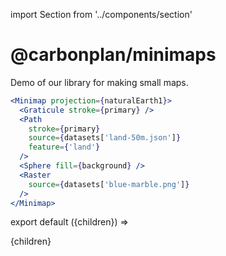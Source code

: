 import Section from '../components/section'

# @carbonplan/minimaps

Demo of our library for making small maps.

```jsx live
<Minimap projection={naturalEarth1}>
  <Graticule stroke={primary} />
  <Path 
    stroke={primary} 
    source={datasets['land-50m.json']} 
    feature={'land'} 
  />
  <Sphere fill={background} />
  <Raster
    source={datasets['blue-marble.png']}
  />
</Minimap>
```

export default ({children}) => <Section name='intro'>{children}</Section>
